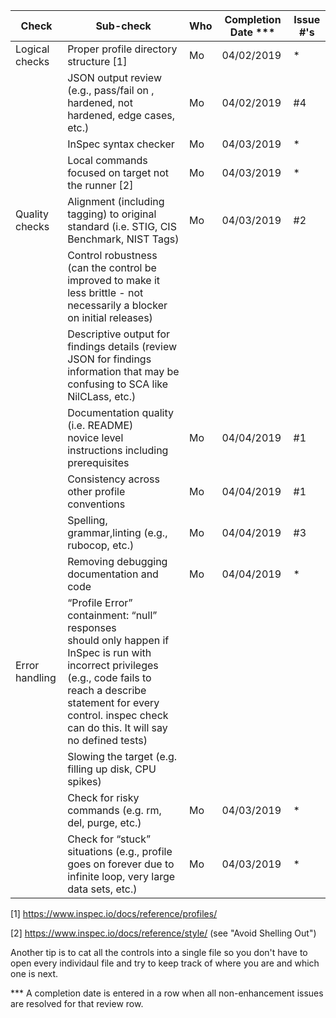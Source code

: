 | Check          | Sub-check                                                                         | Who | Completion Date *** | Issue #'s |
|----------------|-----------------------------------------------------------------------------------|-----|-----------------|-----------|
|Logical checks| Proper profile directory structure	[1]						|Mo|04/02/2019|*|
| |JSON output review (e.g., pass/fail on ,<br>hardened, not hardened, edge cases, etc.)|Mo|04/02/2019|#4|
| |InSpec syntax checker|Mo|04/03/2019|*|
| |Local commands focused on target not the runner [2]|Mo|04/03/2019|*|
|Quality checks|Alignment (including tagging) to original<br> standard (i.e. STIG, CIS Benchmark, NIST Tags)|Mo|04/03/2019|#2|
| |Control robustness (can the control be improved to make it less brittle - not necessarily a blocker on initial releases)|||
| |Descriptive output for findings details (review JSON for findings information that may be confusing to SCA like NilCLass, etc.)|||
| |Documentation quality (i.e. README)<br> novice level instructions including prerequisites|Mo|04/04/2019|#1|
| |Consistency across other profile conventions |Mo|04/04/2019|#1|
| |Spelling, grammar,linting (e.g., rubocop, etc.)|Mo|04/04/2019|#3|
| |Removing debugging documentation and code|Mo|04/04/2019|*|
| Error handling |“Profile Error” containment: “null” responses <br>should only happen if InSpec is run with incorrect privileges (e.g., code fails to reach a describe statement for every control. inspec check can do this. It will say no defined tests)|||
| |Slowing the target (e.g. filling up disk, CPU spikes)|||
| |Check for risky commands (e.g. rm, del, purge, etc.)|Mo|04/03/2019|*|
| |Check for “stuck” situations (e.g., profile goes on forever due to infinite loop, very large data sets, etc.)|Mo|04/03/2019|*|


[1] https://www.inspec.io/docs/reference/profiles/

[2] https://www.inspec.io/docs/reference/style/ (see "Avoid Shelling Out")

Another tip is to cat all the controls into a single file so you don't have to open every individaul file and try to keep track of where you are and which one is next.

*** A completion date is entered in a row when all non-enhancement issues are resolved for that review row.
